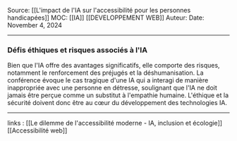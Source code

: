 Source: [[L'impact de l'IA sur l'accessibilité pour les personnes handicapées]]
MOC: [[IA]] [[DEVELOPPEMENT WEB]]
Auteur:
Date: November 4, 2024

---

### Défis éthiques et risques associés à l'IA

  Bien que l'IA offre des avantages significatifs, elle comporte des risques, notamment le renforcement des préjugés et la déshumanisation. La conférence évoque le cas tragique d'une IA qui a interagi de manière inappropriée avec une personne en détresse, soulignant que l'IA ne doit jamais être perçue comme un substitut à l'empathie humaine. L'éthique et la sécurité doivent donc être au cœur du développement des technologies IA.

---
links : [[Le dilemme de l'accessibilité moderne - IA, inclusion et écologie]] [[Accessibilité web]]